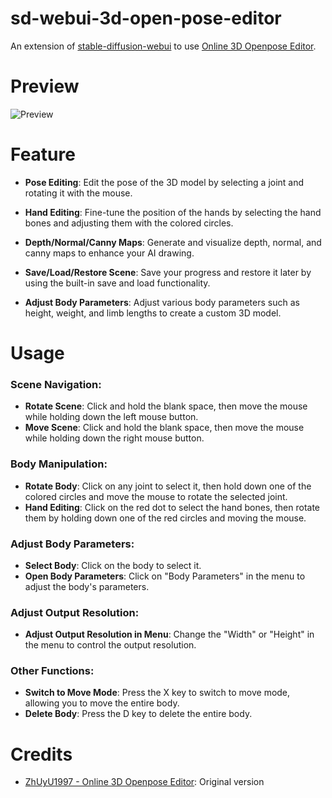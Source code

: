 # sd-webui-3d-open-pose-editor

An extension of [stable-diffusion-webui](https://github.com/AUTOMATIC1111/stable-diffusion-webui) to use [Online 3D Openpose Editor](https://github.com/ZhUyU1997/open-pose-editor).

# Preview

![Preview](https://user-images.githubusercontent.com/42905588/225193689-d22779fc-7157-4342-97bd-e98cc58f4719.png)

# Feature

- **Pose Editing**: Edit the pose of the 3D model by selecting a joint and rotating it with the mouse. 

- **Hand Editing**: Fine-tune the position of the hands by selecting the hand bones and adjusting them with the colored circles. 

- **Depth/Normal/Canny Maps**: Generate and visualize depth, normal, and canny maps to enhance your AI drawing. 

- **Save/Load/Restore Scene**: Save your progress and restore it later by using the built-in save and load functionality. 

- **Adjust Body Parameters**: Adjust various body parameters such as height, weight, and limb lengths to create a custom 3D model.
# Usage
### Scene Navigation:
- **Rotate Scene**: Click and hold the blank space, then move the mouse while holding down the left mouse button.
- **Move Scene**: Click and hold the blank space, then move the mouse while holding down the right mouse button.

### Body Manipulation:
- **Rotate Body**: Click on any joint to select it, then hold down one of the colored circles and move the mouse to rotate the selected joint.
- **Hand Editing**: Click on the red dot to select the hand bones, then rotate them by holding down one of the red circles and moving the mouse.
### Adjust Body Parameters:
- **Select Body**: Click on the body to select it.
- **Open Body Parameters**: Click on "Body Parameters" in the menu to adjust the body's parameters.
### Adjust Output Resolution:
- **Adjust Output Resolution in Menu**: Change the "Width" or "Height" in the menu to control the output resolution.
### Other Functions:
- **Switch to Move Mode**: Press the X key to switch to move mode, allowing you to move the entire body.
- **Delete Body**: Press the D key to delete the entire body.

# Credits

* [ZhUyU1997 - Online 3D Openpose Editor](https://github.com/ZhUyU1997/open-pose-editor): Original version
